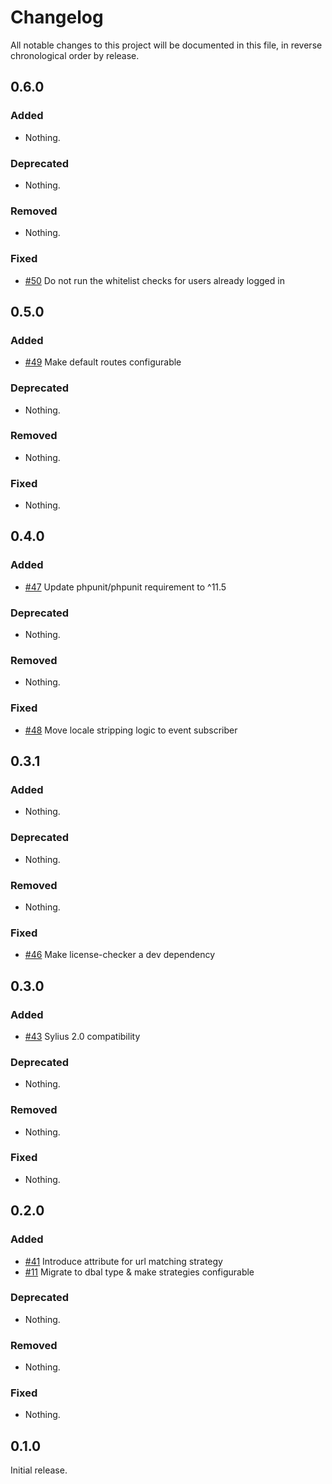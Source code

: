 # Changelog

All notable changes to this project will be documented in this file, in reverse chronological order by release.

## 0.6.0

### Added

- Nothing.

### Deprecated

- Nothing.

### Removed

- Nothing.

### Fixed

- [#50](https://github.com/bitExpert/sylius-force-login/pull/50) Do not run the whitelist checks for users already logged in

## 0.5.0

### Added

- [#49](https://github.com/bitExpert/sylius-force-login/pull/49) Make default routes configurable

### Deprecated

- Nothing.

### Removed

- Nothing.

### Fixed

- Nothing.

## 0.4.0

### Added

- [#47](https://github.com/bitExpert/sylius-force-login/pull/47) Update phpunit/phpunit requirement to ^11.5

### Deprecated

- Nothing.

### Removed

- Nothing.

### Fixed

- [#48](https://github.com/bitExpert/sylius-force-login/pull/48) Move locale stripping logic to event subscriber

## 0.3.1

### Added

- Nothing.

### Deprecated

- Nothing.

### Removed

- Nothing.

### Fixed

- [#46](https://github.com/bitExpert/sylius-force-login/pull/46) Make license-checker a dev dependency

## 0.3.0

### Added

- [#43](https://github.com/bitExpert/sylius-force-login/pull/43) Sylius 2.0 compatibility

### Deprecated

- Nothing.

### Removed

- Nothing.

### Fixed

- Nothing.

## 0.2.0

### Added

- [#41](https://github.com/bitExpert/sylius-force-login/pull/41) Introduce attribute for url matching strategy
- [#11](https://github.com/bitExpert/sylius-force-login/pull/11) Migrate to dbal type & make strategies configurable

### Deprecated

- Nothing.

### Removed

- Nothing.

### Fixed

- Nothing.

## 0.1.0

Initial release.

